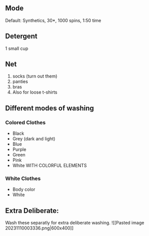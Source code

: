 
## Mode
Default: Synthetics, 30*, 1000 spins, 1:50 time
## Detergent
1 small cup
## Net
1. socks (turn out them)
2. panties
3. bras
4. Also for loose t-shirts

## Different modes of washing
### Colored Clothes 
- Black
- Grey (dark and light)
- Blue 
- Purple
- Green
- Pink
- White WITH COLORFUL ELEMENTS

### White Clothes
- Body color
- White 

## Extra Deliberate: 
Wash these separatly for extra deliberate washing.
![[Pasted image 20231110003336.png|600x400]]